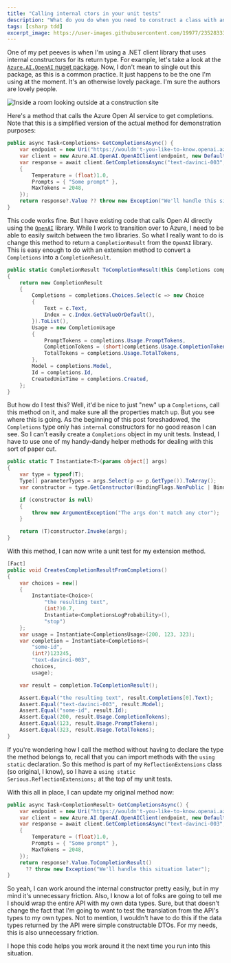 ```yaml
---
title: "Calling internal ctors in your unit tests"
description: "What do you do when you need to construct a class with an internal constructor for a unit test? This is what you do."
tags: [csharp tdd]
excerpt_image: https://user-images.githubusercontent.com/19977/235283338-9c406f6d-77b6-4669-9273-4c90bf821487.png
---
```


One of my pet peeves is when I'm using a .NET client library that uses internal constructors for its return type. For example, let's take a look at the [`Azure.AI.OpenAI` nuget package](https://www.nuget.org/packages/Azure.AI.OpenAI). Now, I don't mean to single out this package, as this is a common practice. It just happens to be the one I'm using at the moment. It's an otherwise lovely package. I'm sure the authors are lovely people.

![Inside a room looking outside at a construction site](https://user-images.githubusercontent.com/19977/235283338-9c406f6d-77b6-4669-9273-4c90bf821487.png)


Here's a method that calls the Azure Open AI service to get completions. Note that this is a simplified version of the actual method for demonstration purposes:

```csharp
public async Task<Completions> GetCompletionsAsync() {
    var endpoint = new Uri("https://wouldn't-you-like-to-know.openai.azure.com/");
    var client = new Azure.AI.OpenAI.OpenAIClient(endpoint, new DefaultAzureCredential());
    var response = await client.GetCompletionsAsync("text-davinci-003", new CompletionsOptions
    {
        Temperature = (float)1.0,
        Prompts = { "Some prompt" },
        MaxTokens = 2048,
    });
    return response?.Value ?? throw new Exception("We'll handle this situation later");
}
```

This code works fine. But I have existing code that calls Open AI directly using the [`OpenAI`](https://www.nuget.org/packages/OpenAI) library. While I work to transition over to Azure, I need to be able to easily switch between the two libraries. So what I really want to do is change this method to return a `CompletionResult` from the `OpenAI` library. This is easy enough to do with an extension method to convert a `Completions` into a `CompletionResult`.

```csharp
public static CompletionResult ToCompletionResult(this Completions completions)
{
    return new CompletionResult
    {
        Completions = completions.Choices.Select(c => new Choice
        {
            Text = c.Text,
            Index = c.Index.GetValueOrDefault(),
        }).ToList(),
        Usage = new CompletionUsage
        {
            PromptTokens = completions.Usage.PromptTokens,
            CompletionTokens = (short)completions.Usage.CompletionTokens,
            TotalTokens = completions.Usage.TotalTokens,
        },
        Model = completions.Model,
        Id = completions.Id,
        CreatedUnixTime = completions.Created,
    };
}
```

But how do I test this? Well, it'd be nice to just "new" up a `Completions`, call this method on it, and make sure all the properties match up. But you see where this is going. As the beginning of this post foreshadowed, the `Completions` type only has `internal` constructors for no good reason I can see. So I can't easily create a `Completions` object in my unit tests. Instead, I have to use one of my handy-dandy helper methods for dealing with this sort of paper cut.

```csharp
public static T Instantiate<T>(params object[] args)
{
    var type = typeof(T);
    Type[] parameterTypes = args.Select(p => p.GetType()).ToArray();
    var constructor = type.GetConstructor(BindingFlags.NonPublic | BindingFlags.Instance, null, parameterTypes, null);

    if (constructor is null)
    {
        throw new ArgumentException("The args don't match any ctor");
    }

    return (T)constructor.Invoke(args);
}
```

With this method, I can now write a unit test for my extension method.

```csharp
[Fact]
public void CreatesCompletionResultFromCompletions()
{
    var choices = new[]
    {
        Instantiate<Choice>(
            "the resulting text",
            (int?)0.7,
            Instantiate<CompletionsLogProbability>(),
            "stop")
    };
    var usage = Instantiate<CompletionsUsage>(200, 123, 323);
    var completion = Instantiate<Completions>(
        "some-id",
        (int?)123245,
        "text-davinci-003",
        choices,
        usage);

    var result = completion.ToCompletionResult();

    Assert.Equal("the resulting text", result.Completions[0].Text);
    Assert.Equal("text-davinci-003", result.Model);
    Assert.Equal("some-id", result.Id);
    Assert.Equal(200, result.Usage.CompletionTokens);
    Assert.Equal(123, result.Usage.PromptTokens);
    Assert.Equal(323, result.Usage.TotalTokens);
}
```

If you're wondering how I call the method without having to declare the type the method belongs to, recall that you can import methods with the `using static` declaration. So this method is part of my `ReflectionExtensions` class (so original, I know), so I have a `using static Serious.ReflectionExtensions;` at the top of my unit tests.

With this all in place, I can update my original method now:

```csharp
public async Task<CompletionResult> GetCompletionsAsync() {
    var endpoint = new Uri("https://wouldn't-you-like-to-know.openai.azure.com/");
    var client = new Azure.AI.OpenAI.OpenAIClient(endpoint, new DefaultAzureCredential());
    var response = await client.GetCompletionsAsync("text-davinci-003", new CompletionsOptions
    {
        Temperature = (float)1.0,
        Prompts = { "Some prompt" },
        MaxTokens = 2048,
    });
    return response?.Value.ToCompletionResult()
      ?? throw new Exception("We'll handle this situation later");
}
```

So yeah, I can work around the internal constructor pretty easily, but in my mind it's unnecessary friction. Also, I know a lot of folks are going to tell me I should wrap the entire API with my own data types. Sure, but that doesn't change the fact that I'm going to want to test the translation from the API's types to my own types. Not to mention, I wouldn't have to do this if the data types returned by the API were simple constructable DTOs. For my needs, this is also unnecessary friction.

I hope this code helps you work around it the next time you run into this situation.
